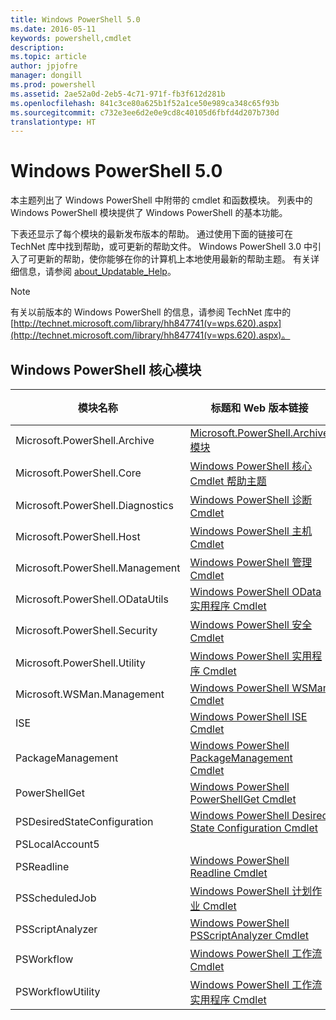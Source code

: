 ```yaml
---
title: Windows PowerShell 5.0
ms.date: 2016-05-11
keywords: powershell,cmdlet
description: 
ms.topic: article
author: jpjofre
manager: dongill
ms.prod: powershell
ms.assetid: 2ae52a0d-2eb5-4c71-971f-fb3f612d281b
ms.openlocfilehash: 841c3ce80a625b1f52a1ce50e989ca348c65f93b
ms.sourcegitcommit: c732e3ee6d2e0e9cd8c40105d6fbfd4d207b730d
translationtype: HT
---
```

# <a name="windows-powershell-50"></a>Windows PowerShell 5.0
本主题列出了 Windows PowerShell 中附带的 cmdlet 和函数模块。 列表中的 Windows PowerShell 模块提供了 Windows PowerShell 的基本功能。

下表还显示了每个模块的最新发布版本的帮助。 通过使用下面的链接可在 TechNet 库中找到帮助，或可更新的帮助文件。 Windows PowerShell 3.0 中引入了可更新的帮助，使你能够在你的计算机上本地使用最新的帮助主题。 有关详细信息，请参阅 [about_Updatable_Help](http://technet.microsoft.com/library/hh847735.aspx)。

> [!NOTE]
> 有关以前版本的 Windows PowerShell 的信息，请参阅 TechNet 库中的 [http://technet.microsoft.com/library/hh847741(v=wps.620).aspx](http://technet.microsoft.com/library/hh847741(v=wps.620).aspx)。

## <a name="windows-powershell-core-modules"></a>Windows PowerShell 核心模块

|模块名称|标题和 Web 版本链接|最新版本|
|---------------|---------------------------------|------------------|
|Microsoft.PowerShell.Archive|[Microsoft.PowerShell.Archive 模块](Microsoft.PowerShell.Archive-Module.md)|5.0.1.0|
|Microsoft.PowerShell.Core|[Windows PowerShell 核心 Cmdlet 帮助主题](https://technet.microsoft.com/en-us/library/416b758e-e714-407f-bb6e-4d4e9112be95)|5.0.1.0|
|Microsoft.PowerShell.Diagnostics|[Windows PowerShell 诊断 Cmdlet](http://technet.microsoft.com/library/792C093D-2DAA-4A9D-96CF-A30A9A9595B4)|5.0.1.0|
|Microsoft.PowerShell.Host|[Windows PowerShell 主机 Cmdlet](http://technet.microsoft.com/library/E1957183-3E3C-481F-B604-F58550D42C4C)|5.0.1.0|
|Microsoft.PowerShell.Management|[Windows PowerShell 管理 Cmdlet](http://technet.microsoft.com/library/A7DCE904-3284-4CBD-8AF4-9B660E0F8CF4)|5.0.1.0|
|Microsoft.PowerShell.ODataUtils|[Windows PowerShell OData 实用程序 Cmdlet](http://technet.microsoft.com/library/dn818911(v=wps.640).aspx)|5.0.1.0|
|Microsoft.PowerShell.Security|[Windows PowerShell 安全 Cmdlet](http://technet.microsoft.com/library/3D94A738-3A83-4BD3-8937-E518890D576F)|5.0.1.0|
|Microsoft.PowerShell.Utility|[Windows PowerShell 实用程序 Cmdlet](http://technet.microsoft.com/library/E5764DA6-8961-4320-B733-F460F3E6F730)|5.0.1.0|
|Microsoft.WSMan.Management|[Windows PowerShell WSMan Cmdlet](http://technet.microsoft.com/library/F0905869-019D-42B5-94FE-6457A182BA57)|5.0.1.0|
|ISE|[Windows PowerShell ISE Cmdlet](http://technet.microsoft.com/library/7F6F1CD2-2409-47C0-8BED-72FFC88DE104)|5.0.1.0|
|PackageManagement|[Windows PowerShell PackageManagement Cmdlet](http://technet.microsoft.com/library/dn890951.aspx)|5.0.1.0|
|PowerShellGet|[Windows PowerShell PowerShellGet Cmdlet](http://technet.microsoft.com/library/dn835097.aspx)|5.0.1.0|
|PSDesiredStateConfiguration|[Windows PowerShell Desired State Configuration Cmdlet](https://technet.microsoft.com/en-US/library/dn521624.aspx)|5.0.1.0|
|PSLocalAccount5||5.0.1.0|
|PSReadline|[Windows PowerShell Readline Cmdlet](https://technet.microsoft.com/en-US/library/mt560330)|5.0.1.0|
|PSScheduledJob|[Windows PowerShell 计划作业 Cmdlet](http://technet.microsoft.com/library/DE2215F0-B525-4F65-A059-480B786C6B11)|5.0.1.0|
|PSScriptAnalyzer|[Windows PowerShell PSScriptAnalyzer Cmdlet](http://technet.microsoft.com/library/dn927161.aspx)|5.0.1.0|
|PSWorkflow|[Windows PowerShell 工作流 Cmdlet](http://technet.microsoft.com/library/A6B6D03A-6FDF-478A-B08A-0C145AB690BD)|5.0.1.0|
|PSWorkflowUtility|[Windows PowerShell 工作流实用程序 Cmdlet](http://technet.microsoft.com/library/D33B1B65-7140-431C-9A70-F768D025074A)|5.0.1.0|


